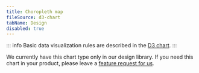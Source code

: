 ```yaml
---
title: Choropleth map
fileSource: d3-chart
tabName: Design
disabled: true
---
```


::: info
Basic data visualization rules are described in the [D3 chart](/data-display/d3-chart/d3-chart).
:::

We currently have this chart type only in our design library. If you need this chart in your product, please leave a [feature request for us](https://github.com/semrush/intergalactic/issues).
